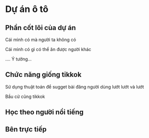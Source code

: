 # Dự án ô tô

## Phần cốt lõi của dự án

Cái mình có mà người ta không có

Cái mình có gì có thể ăn được người khác 

.... Ý tưởng...

## Chức năng giống tikkok 

Sử dụng thuật toán để sugget bài đăng 
người dùng lướt lướt và lướt

Bầu cử cũng tikkok


## Học theo người nổi tiếng

## Bên trực tiếp 

